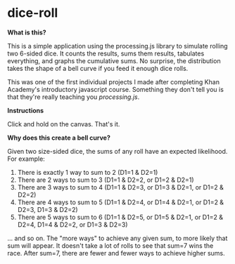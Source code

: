 # dice-roll

**What is this?**

This is a simple application using the processing.js library to simulate rolling two 6-sided dice.  It counts the results, sums them results, tabulates everything, and graphs the cumulative sums.  No surprise, the distribution takes the shape of a bell curve if you feed it enough dice rolls.

This was one of the first individual projects I made after completing Khan Academy's introductory javascript course.  Something they don't tell you is that they're really teaching you _processing.js_.

**Instructions**

Click and hold on the canvas.  That's it.

**Why does this create a bell curve?**

Given two size-sided dice, the sums of any roll have an expected likelihood.  For example:

1.  There is exactly 1 way to sum to 2 (D1=1 & D2=1)
2.  There are 2 ways to sum to 3 (D1=1 & D2=2, or D1=2 & D2=1)
3.  There are 3 ways to sum to 4 (D1=1 & D2=3, or D1=3 & D2=1, or D1=2 & D2=2)
4.  There are 4 ways to sum to 5 (D1=1 & D2=4, or D1=4 & D2=1, or D1=2 & D2=3, D1=3 & D2=2)
5.  There are 5 ways to sum to 6 (D1=1 & D2=5, or D1=5 & D2=1, or D1=2 & D2=4, D1=4 & D2=2, or D1=3 & D2=3)

... and so on.  The "more ways" to achieve any given sum, to more likely that sum will appear.  It doesn't take a lot of rolls to see that sum=7 wins the race.  After sum=7, there are fewer and fewer ways to achieve higher sums.
